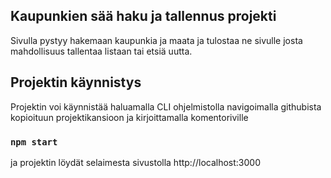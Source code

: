 ## Kaupunkien sää haku ja tallennus projekti

Sivulla pystyy hakemaan kaupunkia ja maata ja tulostaa ne sivulle josta
mahdollisuus tallentaa listaan tai etsiä uutta.

## Projektin käynnistys

Projektin voi käynnistää haluamalla CLI ohjelmistolla navigoimalla
githubista kopioituun projektikansioon ja kirjoittamalla komentoriville

### `npm start`
ja projektin löydät selaimesta sivustolla http://localhost:3000
